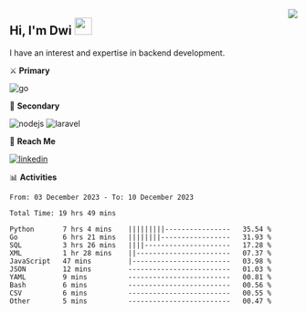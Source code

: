 [<img src="https://komarev.com/ghpvc/?username=masred&color=green&style=flat-square&label=Profile+Views" align="right">](github.com/masred)

## Hi, I'm Dwi <img src="https://raw.githubusercontent.com/MartinHeinz/MartinHeinz/master/wave.gif" width="30px">

I have an interest and expertise in backend development.

⚔️ **Primary**

![go](https://img.shields.io/badge/---?logo=go&label=Golang&style=social)

🔪 **Secondary**

![nodejs](https://img.shields.io/badge/---?logo=node.js&label=Node.js&style=social&logoColor=green)
![laravel](https://img.shields.io/badge/---?logo=laravel&label=Laravel&style=social)

🔗 **Reach Me**

[![linkedin](https://img.shields.io/badge/---?logo=linkedin&label=LinkedIn&style=social)](https://linkedin.com/in/dwifitriyanto)

📊 **Activities**

<!--START_SECTION:waka-->

```all_time
From: 03 December 2023 - To: 10 December 2023

Total Time: 19 hrs 49 mins

Python       7 hrs 4 mins    |||||||||----------------   35.54 %
Go           6 hrs 21 mins   ||||||||-----------------   31.93 %
SQL          3 hrs 26 mins   ||||---------------------   17.28 %
XML          1 hr 28 mins    ||-----------------------   07.37 %
JavaScript   47 mins         |------------------------   03.98 %
JSON         12 mins         -------------------------   01.03 %
YAML         9 mins          -------------------------   00.81 %
Bash         6 mins          -------------------------   00.56 %
CSV          6 mins          -------------------------   00.55 %
Other        5 mins          -------------------------   00.47 %
```

<!--END_SECTION:waka-->
